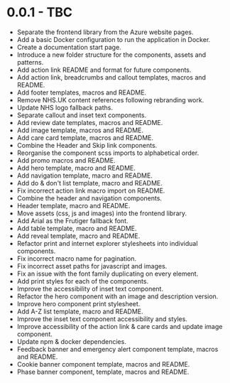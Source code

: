 0.0.1 - TBC
===============
- Separate the frontend library from the Azure website pages.
- Add a basic Docker configuration to run the application in Docker.
- Create a documentation start page.
- Introduce a new folder structure for the components, assets and patterns.
- Add action link README and format for future components.
- Add action link, breadcrumbs and callout templates, macros and README.
- Add footer templates, macros and README.
- Remove NHS.UK content references following rebranding work.
- Update NHS logo fallback paths.
- Separate callout and inset text components.
- Add review date templates, macros and README.
- Add image template, macros and README.
- Add care card template, macros and README.
- Combine the Header and Skip link components.
- Reorganise the component scss imports to alphabetical order.
- Add promo macros and README.
- Add hero template, macro and README.
- Add navigation template, macro and README.
- Add do & don't list template, macro and README.
- Fix incorrect action link macro import on README.
- Combine the header and navigation components.
- Header template, macro and README.
- Move assets (css, js and images) into the frontend library.
- Add Arial as the Frutiger fallback font.
- Add table template, macro and README.
- Add reveal template, macro and README.
- Refactor print and internet explorer stylesheets into individual components.
- Fix incorrect macro name for pagination.
- Fix incorrect asset paths for javascript and images.
- Fix an issue with the font family duplicating on every element.
- Add print styles for each of the components.
- Improve the accessibility of inset text component.
- Refactor the hero component with an image and description version.
- Improve hero component print stylesheet.
- Add A-Z list template, macro and README.
- Improve the inset text component accessibility and styles.
- Improve accessibility of the action link & care cards and update image component.
- Update npm & docker dependencies.
- Feedback banner and emergency alert component template, macros and README.
- Cookie banner component template, macros and README.
- Phase banner component, template, macros and README.
